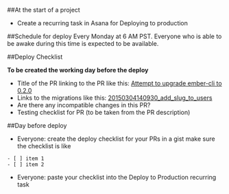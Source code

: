 ##At the start of a project
- Create a recurring task in Asana for Deploying to production

##Schedule for deploy
Every Monday at 6 AM PST. Everyone who is able to be awake during this time is expected to be available.

##Deploy Checklist

**To be created the working day before the deploy**
- Title of the PR linking to the PR like this: [Attempt to upgrade ember-cli to 0.2.0](https://github.com/coderly/reissued-ember/pull/309)
- Links to the migrations like this: [20150304140930_add_slug_to_users](https://github.com/coderly/reissued-api/blob/development/db/migrate/20150304140930_add_slug_to_users.rb)
- Are there any incompatible changes in this PR?
- Testing checklist for PR (to be taken from the PR description)

##Day before deploy
- Everyone: create the deploy checklist for your PRs in a gist make sure the checklist is like
```
- [ ] item 1
- [ ] item 2
```
- Everyone: paste your checklist into the Deploy to Production recurring task
